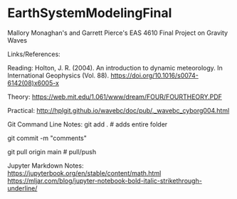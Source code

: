 # EarthSystemModelingFinal

Mallory Monaghan's and Garrett Pierce's EAS 4610 Final Project on Gravity Waves 

Links/References: 

Reading: Holton, J. R. (2004). An introduction to dynamic meteorology. In International Geophysics (Vol. 88). https://doi.org/10.1016/s0074-6142(08)x6005-x

Theory: https://web.mit.edu/1.061/www/dream/FOUR/FOURTHEORY.PDF

Practical: http://hplgit.github.io/wavebc/doc/pub/._wavebc_cyborg004.html

Git Command Line Notes:
git add . # adds entire folder 

git commit -m "comments"

git pull origin main # pull/push

Jupyter Markdown Notes:
https://jupyterbook.org/en/stable/content/math.html
https://mljar.com/blog/jupyter-notebook-bold-italic-strikethrough-underline/
